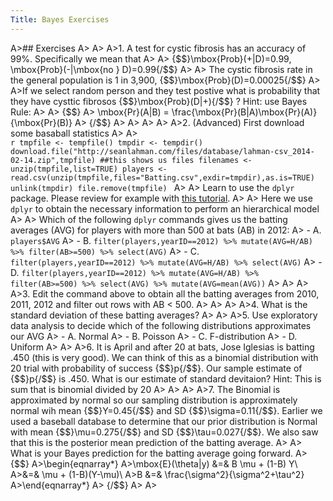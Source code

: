 ```yaml
---
Title: Bayes Exercises
---
```


A>## Exercises
A>
A>
A>1. A test for cystic fibrosis has an accuracy of 99%. Specifically we mean that 
A>
A>    {$$}\mbox{Prob}(+|D)=0.99, \mbox{Prob}(-|\mbox{no } D)=0.99{/$$}
A>
A>    The cystic fibrosis rate in the general population is 1 in 3,900, {$$}\mbox{Prob}(D)=0.00025{/$$}
A>
A>If we select random person and they test postive what is probability that they have cysttic fibrosos {$$}\mbox{Prob}(D|+){/$$} ? Hint: use Bayes Rule: 
A>
A>    {$$}
A>    \mbox{Pr}(A|B)  =  \frac{\mbox{Pr}(B|A)\mbox{Pr}(A)}{\mbox{Pr}(B)}
A>    {/$$}
A>
A>
A>
A>
A>2. (Advanced) First download some basaball statistics
A>
A>    
    ```r
    tmpfile <- tempfile()
    tmpdir <- tempdir()
    download.file("http://seanlahman.com/files/database/lahman-csv_2014-02-14.zip",tmpfile)
    ##this shows us files
    filenames <- unzip(tmpfile,list=TRUE)
    players <- read.csv(unzip(tmpfile,files="Batting.csv",exdir=tmpdir),as.is=TRUE)
    unlink(tmpdir)
    file.remove(tmpfile)
    ```
A>
A>    Learn to use the `dplyr` package. Please review for example with [this tutorial](http://cran.rstudio.com/web/packages/dplyr/vignettes/introduction.html).
A>
A>    Here we use `dplyr` to obtain the necessary information to perform an hierarchical model 
A>
A>    Which of the following `dplyr` commands gives us the batting averages (AVG) for players with more than 500 at bats (AB) in 2012:
A>    - A. `players$AVG`
A>    - B. `filter(players,yearID==2012) %>% mutate(AVG=H/AB) %>% filter(AB>=500) %>% select(AVG)`
A>    - C. `filter(players,yearID==2012) %>% mutate(AVG=H/AB) %>% select(AVG)`
A>    - D. `filter(players,yearID==2012) %>% mutate(AVG=H/AB) %>% filter(AB>=500) %>% select(AVG) %>% mutate(AVG=mean(AVG))`
A>
A>
A>
A>3. Edit the command above to obtain all the batting averages from 2010, 2011, 2012 and filter out rows with AB < 500.
A>
A>
A>
A>4. What is the standard deviation of these batting averages?
A>
A>
A>5. Use exploratory data analysis to decide which of the following distributions approximates our AVG
A>    - A. Normal
A>    - B. Poisson
A>    - C. F-distribution
A>    - D. Uniform
A>
A>
A>6. It is April and after 20 at bats, Jose Iglesias is batting .450 (this is very good). We can think of this as a binomial distribution with 20 trial with probability of success {$$}p{/$$}. Our sample estimate of {$$}p{/$$} is .450. What is our estimate of standard devitaion? Hint: This is sum that is binomial divided by 20
A>
A>
A>
A>7. The Binomial is approximated by normal so our sampling distribution is approximately normal wih mean {$$}Y=0.45{/$$} and SD {$$}\sigma=0.11{/$$}. Earlier we used a baseball database to determine that our prior distribution is Normal with mean {$$}\mu=0.275{/$$} and SD {$$}\tau=0.027{/$$}. We also saw that this is the posterior mean prediction of the batting average. 
A>
A>  What is your Bayes prediction for the batting average going forward.
A>    {$$}
A>\begin{eqnarray*}
A>\mbox{E}(\theta|y) &=& B \mu + (1-B) Y\\
A>&=& \mu + (1-B)(Y-\mu)\\
A>B &=& \frac{\sigma^2}{\sigma^2+\tau^2}
A>\end{eqnarray*}
A>    {/$$}
A>
A>
